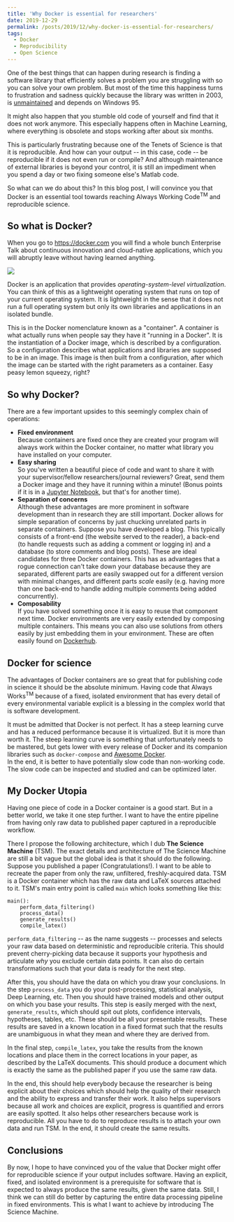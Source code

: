 ```yaml
---
title: 'Why Docker is essential for researchers'
date: 2019-12-29
permalink: /posts/2019/12/why-docker-is-essential-for-researchers/
tags:
  - Docker
  - Reproducibility
  - Open Science
---
```


One of the best things that can happen during research is finding a software library that efficiently solves a problem you are struggling with so you can solve your own problem. But most of the time this happiness turns to frustration and sadness quickly because the library was written in 2003, is [unmaintained](https://xkcd.com/979/) and depends on Windows 95. 

It might also happen that you stumble old code of yourself and find that it does not work anymore. This especially happens often in Machine Learning, where everything is obsolete and stops working after about six months. 

This is particularly frustrating because one of the Tenets of Science is that it is reproducible. And how can your output -- in this case, code -- be reproducible if it does not even run or compile? And although maintenance of external libraries is beyond your control, it is still an impediment when you spend a day or two fixing someone else's Matlab code.

So what can we do about this? In this blog post, I will convince you that Docker is an essential tool towards reaching Always Working Code<sup>TM</sup> and reproducible science.

So what is Docker?
------
When you go to https://docker.com you will find a whole bunch Enterprise Talk about continuous innovation and cloud-native applications, which you will abruptly leave without having learned anything. 

![](/images/2018-12-29-why-docker-is-essential-for-researchers/docker-logo.png)

Docker is an application that provides *operating-system-level virtualization*. You can think of this as a lightweight operating system that runs on top of your current operating system. It is lightweight in the sense that it does not run a full operating system but only its own libraries and applications in an isolated bundle.  

This is in the Docker nomenclature known as a "container". A container is what actually runs when people say they have it "running in a Docker". It is the instantiation of a Docker image, which is described by a configuration. So a configuration describes what applications and libraries are supposed to be in an image. This image is then built from a configuration, after which the image can be started with the right parameters as a container. Easy peasy lemon squeezy, right? 

So why Docker?
------
There are a few important upsides to this seemingly complex chain of operations:
- **Fixed environment**  
Because containers are fixed once they are created your program will always work within the Docker container, no matter what library you have installed on your computer. 
- **Easy sharing**  
So you've written a beautiful piece of code and want to share it with your supervisor/fellow researchers/journal reviewers? Great, send them a Docker image and they have it running within a minute! (Bonus points if it is in a [Jupyter Notebook](https://jupyter.org/), but that's for another time).
- **Separation of concerns**  
Although these advantages are more prominent in software development than in research they are still important. Docker allows for simple separation of concerns by just chucking unrelated parts in separate containers. Suppose you have developed a blog. This typically consists of a front-end (the website served to the reader), a back-end (to handle requests such as adding a comment or logging in) and a database (to store comments and blog posts). These are ideal candidates for three Docker containers. This has as advantages that a rogue connection can't take down your database because they are separated, different parts are easily swapped out for a different version with minimal changes, and different parts *scale* easily (e.g. having more than one back-end to handle adding multiple comments being added concurrently). 
- **Composability**  
If you have solved something once it is easy to reuse that component next time. Docker environments are very easily extended by composing multiple containers. This means you can also use solutions from others easily by just embedding them in your environment. These are often easily found on [Dockerhub](https://hub.docker.com/).

Docker for science
------
The advantages of Docker containers are so great that for publishing code in science it should be the absolute minimum. Having code that Always Works<sup>TM</sup> because of a fixed, isolated environment that has every detail of every environmental variable explicit is a blessing in the complex world that is software development.  

It must be admitted that Docker is not perfect. It has a steep learning curve and has a reduced performance because it is virtualized. But it is more than worth it. The steep learning curve is something that unfortunately needs to be mastered, but gets lower with every release of Docker and its companion libraries such as `docker-compose` and [Awesome Docker](https://github.com/veggiemonk/awesome-docker).  
In the end, it is better to have potentially slow code than non-working code. The slow code can be inspected and studied and can be optimized later.   

My Docker Utopia
------
Having one piece of code in a Docker container is a good start. But in a better world, we take it one step further. I want to have the entire pipeline from having only raw data to published paper captured in a reproducible workflow.  

There I propose the following architecture, which I dub **The Science Machine** (TSM). 
The exact details and architecture of The Science Machine are still a bit vague but the global idea is that it should do the following. 
Suppose you published a paper (Congratulations!). I want to be able to recreate the paper from only the raw, unfiltered, freshly-acquired data. TSM is a Docker container which has the raw data and LaTeX sources attached to it. TSM's main entry point is called `main` which looks something like this:
```
main():
    perform_data_filtering()
    process_data()
    generate_results()
    compile_latex()
```
`perform_data_filtering` -- as the name suggests -- processes and selects your raw data based on deterministic and reproducible criteria. This should prevent cherry-picking data because it supports your hypothesis and articulate *why* you exclude certain data points. It can also do certain transformations such that your data is ready for the next step.  

After this, you should have the data on which you draw your conclusions. In the step `process_data` you do your post-processing, statistical analysis, Deep Learning, etc. Then you should have trained models and other output on which you base your results. This step is easily merged with the next, `generate_results`, which should spit out plots, confidence intervals, hypotheses, tables, etc. These should be all your presentable results. These results are saved in a known location in a fixed format such that the results are unambiguous in what they mean and where they are derived from.  

In the final step, `compile_latex`, you take the results from the known locations and place them in the correct locations in your paper, as described by the LaTeX documents. This should produce a document which is exactly the same as the published paper if you use the same raw data. 

In the end, this should help everybody because the researcher is being explicit about their choices which should help the quality of their research and the ability to express and transfer their work. It also helps supervisors because all work and choices are explicit, progress is quantified and errors are easily spotted. It also helps other researchers because work is reproducible. All you have to do to reproduce results is to attach your own data and run TSM. In the end, it should create the same results. 

Conclusions
-----
By now, I hope to have convinced you of the value that Docker might offer for reproducible science if your output includes software. Having an explicit, fixed, and isolated environment is a prerequisite for software that is expected to always produce the same results, given the same data. Still, I think we can still do better by capturing the entire data processing pipeline in fixed environments. This is what I want to achieve by introducing The Science Machine. 